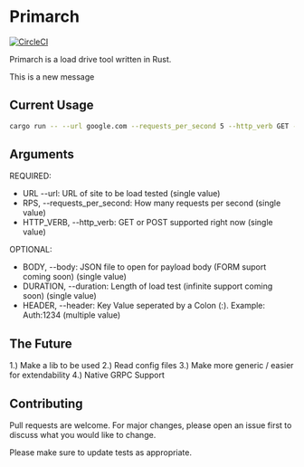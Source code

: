 # Primarch
[![CircleCI](https://circleci.com/gh/ericmcbride/primarch/tree/master.svg?style=svg)](https://circleci.com/gh/ericmcbride/primarch/tree/master)

Primarch is a load drive tool written in Rust.

This is a new message

## Current Usage
``` bash
cargo run -- --url google.com --requests_per_second 5 --http_verb GET --header Foo:bar --duration=10
```


## Arguments

REQUIRED:
- URL --url: URL of site to be load tested (single value)
- RPS, --requests_per_second: How many requests per second (single value)
- HTTP_VERB, --http_verb: GET or POST supported right now (single value)

OPTIONAL:
- BODY, --body: JSON file to open for payload body (FORM suport coming soon) (single value)
- DURATION, --duration: Length of load test (infinite support coming soon) (single value)
- HEADER, --header: Key Value seperated by a Colon (:).  Example: Auth:1234 (multiple value) 


## The Future
1.) Make a lib to be used
2.) Read config files
3.) Make more generic / easier for extendability
4.) Native GRPC Support

## Contributing
Pull requests are welcome. For major changes, please open an issue first to discuss what you would like to change.

Please make sure to update tests as appropriate.
